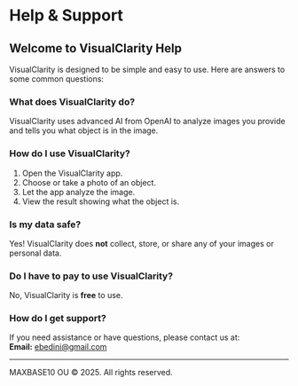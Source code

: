 # Help & Support

## Welcome to VisualClarity Help

VisualClarity is designed to be simple and easy to use. Here are answers to some common questions:

### What does VisualClarity do?

VisualClarity uses advanced AI from OpenAI to analyze images you provide and tells you what object is in the image.

### How do I use VisualClarity?

1. Open the VisualClarity app.
2. Choose or take a photo of an object.
3. Let the app analyze the image.
4. View the result showing what the object is.

### Is my data safe?

Yes! VisualClarity does **not** collect, store, or share any of your images or personal data.

### Do I have to pay to use VisualClarity?

No, VisualClarity is **free** to use.

### How do I get support?

If you need assistance or have questions, please contact us at:  
**Email:** ebedini@gmail.com

---

MAXBASE10 OU © 2025. All rights reserved.
